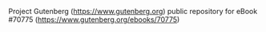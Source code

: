 Project Gutenberg (https://www.gutenberg.org) public repository for
eBook #70775 (https://www.gutenberg.org/ebooks/70775)
